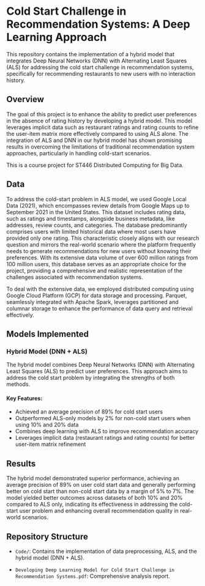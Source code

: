 # Cold Start Challenge in Recommendation Systems: A Deep Learning Approach

This repository contains the implementation of a hybrid model that integrates Deep Neural Networks (DNN) with Alternating Least Squares (ALS) for addressing the cold start challenge in recommendation systems, specifically for recommending restaurants to new users with no interaction history.

## Overview

The goal of this project is to enhance the ability to predict user preferences in the absence of rating history by developing a hybrid model. This model leverages implicit data such as restaurant ratings and rating counts to refine the user-item matrix more effectively compared to using ALS alone. The integration of ALS and DNN in our hybrid model has shown promising results in overcoming the limitations of traditional recommendation system approaches, particularly in handling cold-start scenarios.

This is a course project for ST446 Distributed Computing for Big Data.

## Data

To address the cold-start problem in ALS model, we used Google Local Data (2021), which encompasses review details from Google Maps up to September 2021 in the United States. This dataset includes rating data, such as ratings and timestamps, alongside business metadata, like addresses, review counts, and categories. The database predominantly comprises users with limited historical data where most users have provided only one rating. This characteristic closely aligns with our research question and mirrors the real-world scenario where the platform frequently needs to generate recommendations for new users without knowing their preferences. With its extensive data volume of over 600 million ratings from 100 million users, this database serves as an appropriate choice for the project, providing a comprehensive and realistic representation of the challenges associated with recommendation systems.

To deal with the extensive data, we employed distributed computing using Google Cloud Platform (GCP) for data storage and processing. Parquet, seamlessly integrated with Apache Spark, leverages partitioned and columnar storage to enhance the performance of data query and retrieval effectively.

## Models Implemented

### Hybrid Model (DNN + ALS)

The hybrid model combines Deep Neural Networks (DNN) with Alternating Least Squares (ALS) to predict user preferences. This approach aims to address the cold start problem by integrating the strengths of both methods.

#### Key Features:
- Achieved an average precision of 89% for cold start users
- Outperformed ALS-only models by 2% for non-cold start users when using 10% and 20% data
- Combines deep learning with ALS to improve recommendation accuracy
- Leverages implicit data (restaurant ratings and rating counts) for better user-item matrix refinement

## Results

The hybrid model demonstrated superior performance, achieving an average precision of 89% on user cold start data and generally performing better on cold start than non-cold start data by a margin of 5% to 7%. The model yielded better outcomes across datasets of both 10% and 20% compared to ALS only, indicating its effectiveness in addressing the cold-start user problem and enhancing overall recommendation quality in real-world scenarios.

## Repository Structure

- `Code/`: Contains the implementation of data preprocessing, ALS, and the hybrid model (DNN + ALS).

- `Developing Deep Learning Model for Cold Start Challenge in Recommendation Systems.pdf`: Comprehensive analysis report.
